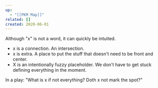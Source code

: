 ```yaml
---
up:
  - "[[PKM Map]]"
related: []
created: 2020-06-01
---
```

Although "x" is not a word, it can quickly be intuited. 

- x is a connection. An intersection. 
- x is extra. A place to put the stuff that doesn't need to be front and center.
- X is an intentionally fuzzy placeholder. We don't have to get stuck defining everything in the moment.

In a play: "What is x if not everything? Doth x not mark the spot?"